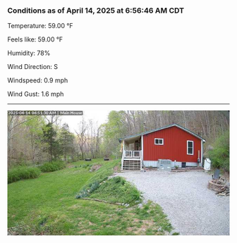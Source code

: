 ### Conditions as of April 14, 2025 at 6:56:46 AM CDT 

Temperature: 59.00 &deg;F

Feels like: 59.00 &deg;F

Humidity: 78%

Wind Direction: S

Windspeed: 0.9 mph

Wind Gust: 1.6 mph

---

<img src="./images/latest.jpeg"/>

